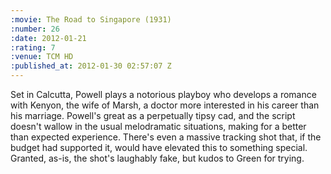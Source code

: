 ```yaml
--- 
:movie: The Road to Singapore (1931)
:number: 26
:date: 2012-01-21
:rating: 7
:venue: TCM HD
:published_at: 2012-01-30 02:57:07 Z
---
```

Set in Calcutta, Powell plays a notorious playboy who develops a romance with Kenyon, the wife of Marsh, a doctor more interested in his career than his marriage. Powell's great as a perpetually tipsy cad, and the script doesn't wallow in the usual melodramatic situations, making for a better than expected experience. There's even a massive tracking shot that, if the budget had supported it, would have elevated this to something special. Granted, as-is, the shot's laughably fake, but kudos to Green for trying.